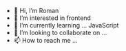 - 👋 Hi, I’m Roman
- 👀 I’m interested in frontend
- 🌱 I’m currently learning ... JavaScript
- 💞️ I’m looking to collaborate on ...
- 📫 How to reach me ...

<!---
RMN23/RMN23 is a ✨ special ✨ repository because its `README.md` (this file) appears on your GitHub profile.
You can click the Preview link to take a look at your changes.
--->
